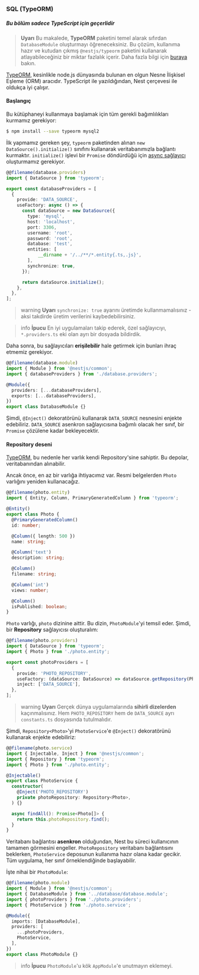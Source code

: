 ### SQL (TypeORM)

##### Bu bölüm sadece TypeScript için geçerlidir

> **Uyarı** Bu makalede, **TypeORM** paketini temel alarak sıfırdan `DatabaseModule` oluşturmayı öğreneceksiniz. Bu çözüm, kullanıma hazır ve kutudan çıkmış `@nestjs/typeorm` paketini kullanarak atlayabileceğiniz bir miktar fazlalık içerir. Daha fazla bilgi için [buraya](/docs/techniques/sql) bakın.

[TypeORM](https://github.com/typeorm/typeorm), kesinlikle node.js dünyasında bulunan en olgun Nesne İlişkisel Eşleme (ORM) aracıdır. TypeScript ile yazıldığından, Nest çerçevesi ile oldukça iyi çalışır.

#### Başlangıç

Bu kütüphaneyi kullanmaya başlamak için tüm gerekli bağımlılıkları kurmamız gerekiyor:

```bash
$ npm install --save typeorm mysql2
```

İlk yapmamız gereken şey, `typeorm` paketinden alınan `new DataSource().initialize()` sınıfını kullanarak veritabanımızla bağlantı kurmaktır. `initialize()` işlevi bir `Promise` döndürdüğü için [async sağlayıcı](/docs/fundamentals/async-components) oluşturmamız gerekiyor.

```typescript
@@filename(database.providers)
import { DataSource } from 'typeorm';

export const databaseProviders = [
  {
    provide: 'DATA_SOURCE',
    useFactory: async () => {
      const dataSource = new DataSource({
        type: 'mysql',
        host: 'localhost',
        port: 3306,
        username: 'root',
        password: 'root',
        database: 'test',
        entities: [
            __dirname + '/../**/*.entity{.ts,.js}',
        ],
        synchronize: true,
      });

      return dataSource.initialize();
    },
  },
];
```

> warning **Uyarı** `synchronize: true` ayarını üretimde kullanmamalısınız - aksi takdirde üretim verilerini kaybedebilirsiniz.

> info **İpucu** En iyi uygulamaları takip ederek, özel sağlayıcıyı, `*.providers.ts` eki olan ayrı bir dosyada bildirdik.

Daha sonra, bu sağlayıcıları **erişilebilir** hale getirmek için bunları ihraç etmemiz gerekiyor.

```typescript
@@filename(database.module)
import { Module } from '@nestjs/common';
import { databaseProviders } from './database.providers';

@Module({
  providers: [...databaseProviders],
  exports: [...databaseProviders],
})
export class DatabaseModule {}
```

Şimdi, `@Inject()` dekoratörünü kullanarak `DATA_SOURCE` nesnesini enjekte edebiliriz. `DATA_SOURCE` asenkron sağlayıcısına bağımlı olacak her sınıf, bir `Promise` çözülene kadar bekleyecektir.

#### Repository deseni

[TypeORM](https://github.com/typeorm/typeorm), bu nedenle her varlık kendi Repository'sine sahiptir. Bu depolar, veritabanından alınabilir.

Ancak önce, en az bir varlığa ihtiyacımız var. Resmi belgelerden `Photo` varlığını yeniden kullanacağız.

```typescript
@@filename(photo.entity)
import { Entity, Column, PrimaryGeneratedColumn } from 'typeorm';

@Entity()
export class Photo {
  @PrimaryGeneratedColumn()
  id: number;

  @Column({ length: 500 })
  name: string;

  @Column('text')
  description: string;

  @Column()
  filename: string;

  @Column('int')
  views: number;

  @Column()
  isPublished: boolean;
}
```

`Photo` varlığı, `photo` dizinine aittir. Bu dizin, `PhotoModule`'yi temsil eder. Şimdi, bir **Repository** sağlayıcısı oluşturalım:

```typescript
@@filename(photo.providers)
import { DataSource } from 'typeorm';
import { Photo } from './photo.entity';

export const photoProviders = [
  {
    provide: 'PHOTO_REPOSITORY',
    useFactory: (dataSource: DataSource) => dataSource.getRepository(Photo),
    inject: ['DATA_SOURCE'],
  },
];
```

> warning **Uyarı** Gerçek dünya uygulamalarında **sihirli dizelerden** kaçınmalısınız. Hem `PHOTO_REPOSITORY` hem de `DATA_SOURCE` ayrı `constants.ts` dosyasında tutulmalıdır.

Şimdi, `Repository<Photo>`'yi `PhotoService`'e `@Inject()` dekoratörünü kullanarak enjekte edebiliriz:

```typescript
@@filename(photo.service)
import { Injectable, Inject } from '@nestjs/common';
import { Repository } from 'typeorm';
import { Photo } from './photo.entity';

@Injectable()
export class PhotoService {
  constructor(
    @Inject('PHOTO_REPOSITORY')
    private photoRepository: Repository<Photo>,
  ) {}

  async findAll(): Promise<Photo[]> {
    return this.photoRepository.find();
  }
}
```

Veritabanı bağlantısı **asenkron** olduğundan, Nest bu süreci kullanıcının tamamen görmesini engeller. `PhotoRepository` veritabanı bağlantısını beklerken, `PhotoService` deposunun kullanıma hazır olana kadar gecikir. Tüm uygulama, her sınıf örneklendiğinde başlayabilir.

İşte nihai bir `PhotoModule`:

```typescript
@@filename(photo.module)
import { Module } from '@nestjs/common';
import { DatabaseModule } from '../database/database.module';
import { photoProviders } from './photo.providers';
import { PhotoService } from './photo.service';

@Module({
  imports: [DatabaseModule],
  providers: [
    ...photoProviders,
    PhotoService,
  ],
})
export class PhotoModule {}
```

> info **İpucu** `PhotoModule`'u kök `AppModule`'e unutmayın eklemeyi.